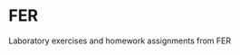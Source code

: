 # FER
Laboratory exercises and homework assignments from FER

[avsp]: https://gitlab.com/MatejDanic/avsp
[dr]: https://gitlab.com/MatejDanic/dr
[irg]: https://gitlab.com/MatejDanic/irg
[nasp]: https://gitlab.com/MatejDanic/nasp
[ovo]: https://gitlab.com/MatejDanic/ovo
[parpro]: https://gitlab.com/MatejDanic/parpro
[ppj]: https://gitlab.com/MatejDanic/ppj
[pus]: https://gitlab.com/MatejDanic/pus
[rassus]: https://gitlab.com/MatejDanic/rassus
[ris]: https://gitlab.com/MatejDanic/ris
[rppp]: https://gitlab.com/MatejDanic/rppp
[rznu]: https://gitlab.com/MatejDanic/rznu
[sui]: https://gitlab.com/MatejDanic/sui
[virokr]: https://gitlab.com/MatejDanic/virokr
